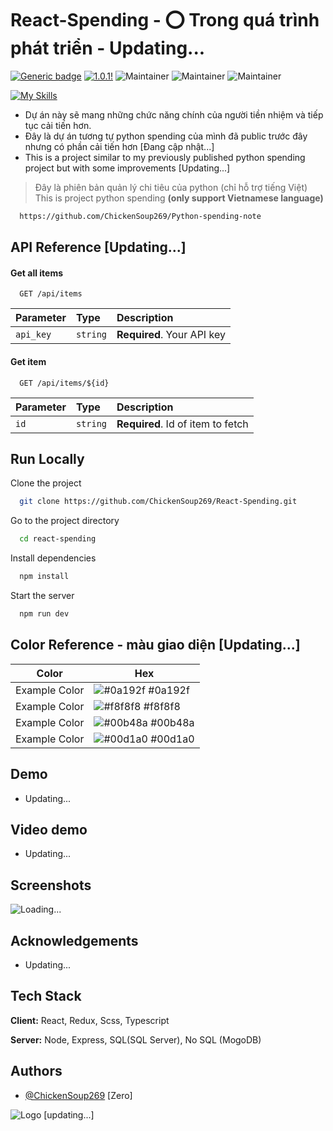 # React-Spending - ⭕ Trong quá trình phát triển - Updating...

[![Generic badge](https://img.shields.io/badge/StatusProject-BETA-green.svg)](https://shields.io/) [![1.0.1!](https://img.shields.io/badge/Version-NONE-1abc9c.svg)](https://GitHub.com/Naereen/ama) ![Maintainer](https://img.shields.io/badge/React-Update-blue) ![Maintainer](https://img.shields.io/badge/Vite-Update-yellow) ![Maintainer](https://img.shields.io/badge/typescript-Update-red)

[![My Skills](https://skillicons.dev/icons?i=react,vite,typescript)](https://skillicons.dev)

- Dự án này sẽ mang những chức năng chính của người tiền nhiệm và tiếp tục cải tiến hơn.
- Đây là dự án tương tự python spending của mình đã public trước đây nhưng có phần cải tiến hơn [Đang cập nhật...]
- This is a project similar to my previously published python spending project
  but with some improvements [Updating...]

> Đây là phiên bản quản lý chi tiêu của python (chỉ hỗ trợ tiếng Việt)  
> This is project python spending **(only support Vietnamese language)**

```bash
  https://github.com/ChickenSoup269/Python-spending-note
```

## API Reference [Updating...]

#### Get all items

```http
  GET /api/items
```

| Parameter | Type     | Description                |
| :-------- | :------- | :------------------------- |
| `api_key` | `string` | **Required**. Your API key |

#### Get item

```http
  GET /api/items/${id}
```

| Parameter | Type     | Description                       |
| :-------- | :------- | :-------------------------------- |
| `id`      | `string` | **Required**. Id of item to fetch |

## Run Locally

Clone the project

```bash
  git clone https://github.com/ChickenSoup269/React-Spending.git
```

Go to the project directory

```bash
  cd react-spending
```

Install dependencies

```bash
  npm install
```

Start the server

```bash
  npm run dev
```

## Color Reference - màu giao diện [Updating...]

| Color         | Hex                                                              |
| ------------- | ---------------------------------------------------------------- |
| Example Color | ![#0a192f](https://via.placeholder.com/10/0a192f?text=+) #0a192f |
| Example Color | ![#f8f8f8](https://via.placeholder.com/10/f8f8f8?text=+) #f8f8f8 |
| Example Color | ![#00b48a](https://via.placeholder.com/10/00b48a?text=+) #00b48a |
| Example Color | ![#00d1a0](https://via.placeholder.com/10/00b48a?text=+) #00d1a0 |

## Demo

- Updating...

## Video demo

- Updating...

## Screenshots

<img src="https://encrypted-tbn0.gstatic.com/images?q=tbn:ANd9GcSRqVzvKNxNa_V032VUunXlTUziXbXq9PlBag&s" alt="Loading..." />

## Acknowledgements

- Updating...

## Tech Stack

**Client:** React, Redux, Scss, Typescript

**Server:** Node, Express, SQL(SQL Server), No SQL (MogoDB)

## Authors

- [@ChickenSoup269](https://www.github.com/ChickenSoup269) [Zero]

![Logo]() [updating...]
